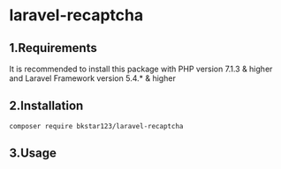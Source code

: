 # laravel-recaptcha

## 1.Requirements  

It is recommended to install this package with PHP version 7.1.3 & higher and Laravel Framework version 5.4.* & higher

## 2.Installation  
    composer require bkstar123/laravel-recaptcha 

## 3.Usage

